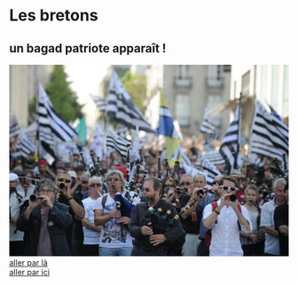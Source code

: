 # Les bretons
## un bagad patriote apparaît !
![image du lieu](bretons.jpg)   
[aller par là](Legarage.md)   
[aller par ici](Saucisse.md)